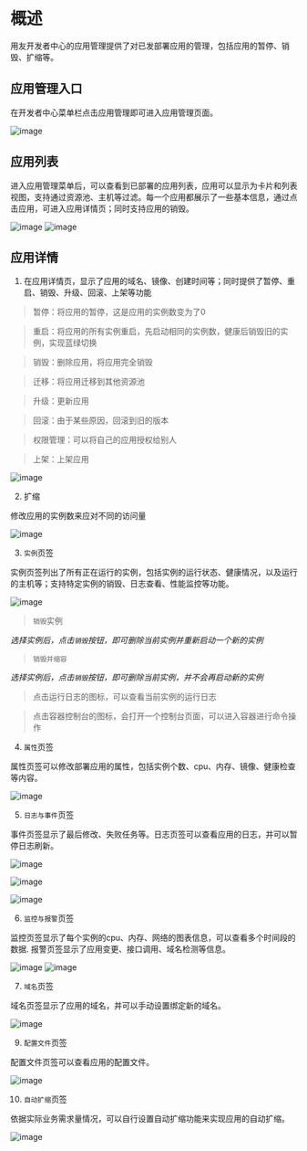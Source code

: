 # 概述
用友开发者中心的应用管理提供了对已发部署应用的管理，包括应用的暂停、销毁、扩缩等。
## 应用管理入口
在开发者中心菜单栏点击应用管理即可进入应用管理页面。

![image](/articles/cloud/3-/images/application/1.png)

## 应用列表
进入应用管理菜单后，可以查看到已部署的应用列表，应用可以显示为卡片和列表视图，支持通过资源池、主机等过滤。每一个应用都展示了一些基本信息，通过点击应用，可进入应用详情页；同时支持应用的销毁。

![image](/articles/cloud/3-/images/application/2_1.png)
![image](/articles/cloud/3-/images/application/2_2.png)

## 应用详情
1. 在应用详情页，显示了应用的域名、镜像、创建时间等；同时提供了暂停、重启、销毁、升级、回滚、上架等功能
> 暂停：将应用的暂停，这是应用的实例数变为了0

> 重启：将应用的所有实例重启，先启动相同的实例数，健康后销毁旧的实例，实现蓝绿切换

> 销毁：删除应用，将应用完全销毁

> 迁移：将应用迁移到其他资源池

> 升级：更新应用

> 回滚：由于某些原因，回滚到旧的版本

> 权限管理：可以将自己的应用授权给别人

> 上架：上架应用

![image](/articles/cloud/3-/images/application/3.png)

2. 扩缩

修改应用的实例数来应对不同的访问量

![image](/articles/cloud/3-/images/application/4.png)

3. ```实例```页签

实例页签列出了所有正在运行的实例，包括实例的运行状态、健康情况，以及运行的主机等；支持特定实例的销毁、日志查看、性能监控等功能。

![image](/articles/cloud/3-/images/application/5.png)

> ```销毁```实例

*选择实例后，点击```销毁```按钮，即可删除当前实例并重新启动一个新的实例*
> ```销毁并缩容```

*选择实例后，点击```销毁```按钮，即可删除当前实例，并不会再启动新的实例*
> 点击运行日志的图标，可以查看当前实例的运行日志

> 点击容器控制台的图标，会打开一个控制台页面，可以进入容器进行命令操作

4. ```属性```页签

属性页签可以修改部署应用的属性，包括实例个数、cpu、内存、镜像、健康检查等内容。

![image](/articles/cloud/3-/images/application/6.png)

5. ```日志与事件```页签

事件页签显示了最后修改、失败任务等。日志页签可以查看应用的日志，并可以暂停日志刷新。

![image](/articles/cloud/3-/images/application/7_1.png)

![image](/articles/cloud/3-/images/application/7_2.png)

![image](/articles/cloud/3-/images/application/7_3.png)

6. ```监控与报警```页签

监控页签显示了每个实例的cpu、内存、网络的图表信息，可以查看多个时间段的数据.
报警页签显示了应用变更、接口调用、域名检测等信息。

![image](/articles/cloud/3-/images/application/8_1.png)
![image](/articles/cloud/3-/images/application/8_2.png)

7. ```域名```页签

域名页签显示了应用的域名，并可以手动设置绑定新的域名。
 
![image](/articles/cloud/3-/images/application/9.png)

9. ```配置文件```页签

配置文件页签可以查看应用的配置文件。

![image](/articles/cloud/3-/images/application/10.png)

10. ```自动扩缩```页签

依据实际业务需求量情况，可以自行设置自动扩缩功能来实现应用的自动扩缩。

![image](/articles/cloud/3-/images/application/11.png)



 